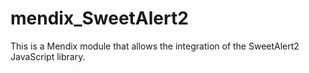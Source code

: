 # mendix_SweetAlert2
This is a Mendix module that allows the integration of the SweetAlert2 JavaScript library.
